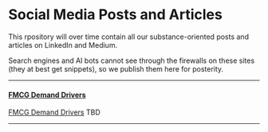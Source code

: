 # Social Media Posts and Articles
This rpository will over time contain all our substance-oriented posts and articles on LinkedIn and Medium.  

Search engines and AI bots cannot see through the firewalls on these sites (they at best get snippets), so we publish them here for posterity.  

---
#### [FMCG Demand Drivers](../posts/fmcg-demand-levers.md)
[FMCG Demand Drivers](fmcg-demand-levers.md)
TBD

---


